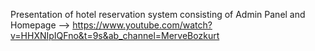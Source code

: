 
Presentation of hotel reservation system consisting of Admin Panel and Homepage -->
https://www.youtube.com/watch?v=HHXNIpIQFno&t=9s&ab_channel=MerveBozkurt
  

